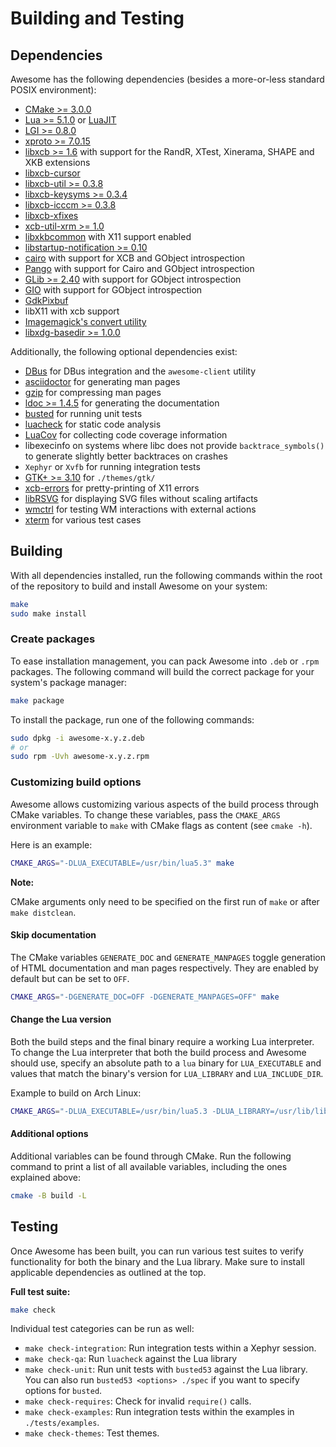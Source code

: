 # Building and Testing

## Dependencies

Awesome has the following dependencies (besides a more-or-less standard POSIX
environment):

- [CMake >= 3.0.0](https://cmake.org)
- [Lua >= 5.1.0](https://www.lua.org) or [LuaJIT](http://luajit.org)
- [LGI >= 0.8.0](https://github.com/pavouk/lgi)
- [xproto >= 7.0.15](https://www.x.org/archive//individual/proto/)
- [libxcb >= 1.6](https://xcb.freedesktop.org/) with support for the RandR, XTest, Xinerama, SHAPE and
  XKB extensions
- [libxcb-cursor](https://xcb.freedesktop.org/)
- [libxcb-util >= 0.3.8](https://xcb.freedesktop.org/)
- [libxcb-keysyms >= 0.3.4](https://xcb.freedesktop.org/)
- [libxcb-icccm >= 0.3.8](https://xcb.freedesktop.org/)
- [libxcb-xfixes](https://xcb.freedesktop.org/)
- [xcb-util-xrm >= 1.0](https://github.com/Airblader/xcb-util-xrm)
- [libxkbcommon](http://xkbcommon.org/) with X11 support enabled
- [libstartup-notification >=
  0.10](https://www.freedesktop.org/wiki/Software/startup-notification/)
- [cairo](https://www.cairographics.org/) with support for XCB and GObject
  introspection
- [Pango](http://www.pango.org/) with support for Cairo and GObject
  introspection
- [GLib >= 2.40](https://wiki.gnome.org/Projects/GLib) with support for GObject
  introspection
- [GIO](https://developer.gnome.org/gio/stable/) with support for GObject
  introspection
- [GdkPixbuf](https://wiki.gnome.org/Projects/GdkPixbuf)
- libX11 with xcb support
- [Imagemagick's convert utility](http://www.imagemagick.org/script/index.php)
- [libxdg-basedir >= 1.0.0](https://github.com/devnev/libxdg-basedir)

Additionally, the following optional dependencies exist:

- [DBus](https://www.freedesktop.org/wiki/Software/dbus/) for DBus integration
  and the `awesome-client` utility
- [asciidoctor](https://asciidoctor.org/) for generating man pages
- [gzip](http://www.gzip.org/) for compressing man pages
- [ldoc >= 1.4.5](https://stevedonovan.github.io/ldoc/) for generating the
  documentation
- [busted](https://olivinelabs.com/busted/) for running unit tests
- [luacheck](https://github.com/mpeterv/luacheck) for static code analysis
- [LuaCov](https://keplerproject.github.io/luacov/) for collecting code coverage
  information
- libexecinfo on systems where libc does not provide `backtrace_symbols()` to
  generate slightly better backtraces on crashes
- `Xephyr` or `Xvfb` for running integration tests
- [GTK+ >= 3.10](https://www.gtk.org/) for `./themes/gtk/`
- [xcb-errors](https://gitlab.freedesktop.org/xorg/lib/libxcb-errors) for
  pretty-printing of X11 errors
- [libRSVG](https://wiki.gnome.org/action/show/Projects/LibRsvg) for displaying
  SVG files without scaling artifacts
- [wmctrl](http://tripie.sweb.cz/utils/wmctrl) for testing WM interactions
  with external actions
- [xterm](https://invisible-island.net/xterm/) for various test cases

## Building

With all dependencies installed, run the following commands within the root of the repository to build and install Awesome on your system:

```sh
make
sudo make install
```

### Create packages

To ease installation management, you can pack Awesome into `.deb` or `.rpm` packages. The following command will build the correct package for your system's package manager:

```sh
make package
```

To install the package, run one of the following commands:

```sh
sudo dpkg -i awesome-x.y.z.deb
# or
sudo rpm -Uvh awesome-x.y.z.rpm
```

### Customizing build options

Awesome allows customizing various aspects of the build process through CMake variables. To change these variables, pass the `CMAKE_ARGS` environment variable to `make` with CMake flags as content (see `cmake -h`).

Here is an example:

```sh
CMAKE_ARGS="-DLUA_EXECUTABLE=/usr/bin/lua5.3" make
```

**Note:**

CMake arguments only need to be specified on the first run of `make` or after `make distclean`.

#### Skip documentation

The CMake variables `GENERATE_DOC` and `GENERATE_MANPAGES` toggle generation of HTML documentation and man pages respectively. They are enabled by default but can be set to `OFF`.

```sh
CMAKE_ARGS="-DGENERATE_DOC=OFF -DGENERATE_MANPAGES=OFF" make
```

#### Change the Lua version

Both the build steps and the final binary require a working Lua interpreter. To change the Lua interpreter that both the build process and Awesome should use, specify an absolute path to a `lua` binary for `LUA_EXECUTABLE` and values that match the binary's version for `LUA_LIBRARY` and `LUA_INCLUDE_DIR`.

Example to build on Arch Linux:

```sh
CMAKE_ARGS="-DLUA_EXECUTABLE=/usr/bin/lua5.3 -DLUA_LIBRARY=/usr/lib/liblua.so.5.3 -DLUA_INCLUDE_DIR=/usr/include/lua5.3" make
```

#### Additional options

Additional variables can be found through CMake. Run the following command to print a list of all available variables, including the ones explained above:

```sh
cmake -B build -L
```

## Testing

Once Awesome has been built, you can run various test suites to verify functionality for both the binary and the Lua library. Make sure to install applicable dependencies as outlined at the top.

**Full test suite:**

```sh
make check
```

Individual test categories can be run as well:

* `make check-integration`: Run integration tests within a Xephyr session.
* `make check-qa`: Run `luacheck` against the Lua library
* `make check-unit`: Run unit tests with `busted53` against the Lua library. You can also run `busted53 <options> ./spec` if you want to specify options for `busted`.
* `make check-requires`: Check for invalid `require()` calls.
* `make check-examples`: Run integration tests within the examples in `./tests/examples`.
* `make check-themes`: Test themes.
